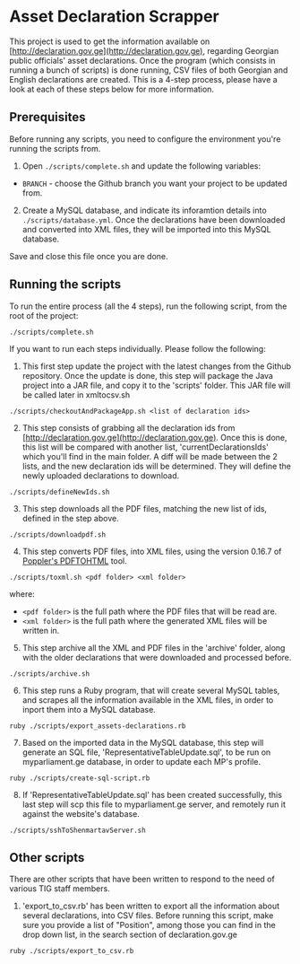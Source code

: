 Asset Declaration Scrapper
==========================

This project is used to get the information available on [http://declaration.gov.ge](http://declaration.gov.ge), regarding Georgian public officials' asset declarations. Once the program (which consists in running a bunch of scripts) is done running, CSV files of both Georgian and English declarations are created. This is a 4-step process, please have a look at each of these steps below for more information.

Prerequisites
-------------

Before running any scripts, you need to configure the environment you're running the scripts from.

1) Open `./scripts/complete.sh` and update the following variables:

- `BRANCH` - choose the Github branch you want your project to be updated from.

2) Create a MySQL database, and indicate its inforamtion details into `./scripts/database.yml`. Once the declarations have been downloaded and converted into XML files, they will be imported into this MySQL database.

Save and close this file once you are done.

Running the scripts
-------------------

To run the entire process (all the 4 steps), run the following script, from the root of the project:

`./scripts/complete.sh`

If you want to run each steps individually. Please follow the following:

1) This first step update the project with the latest changes from the Github repository.
Once the update is done, this step will package the Java project into a JAR file, and copy it to the 'scripts' folder. This JAR file will be called later in xmltocsv.sh

`./scripts/checkoutAndPackageApp.sh <list of declaration ids>`


2) This step consists of grabbing all the declaration ids from [http://declaration.gov.ge](http://declaration.gov.ge). Once this is done, this list will be compared with another list, 'currentDeclarationsIds' which you'll find in the main folder. A diff will be made between the 2 lists, and the new declaration ids will be determined. They will define the newly uploaded declarations to download.

`./scripts/defineNewIds.sh`


3) This step downloads all the PDF files, matching the new list of ids, defined in the step above.

`./scripts/downloadpdf.sh`

4) This step converts PDF files, into XML files, using the version 0.16.7 of [Poppler's PDFTOHTML](http://www.linuxfromscratch.org/blfs/view/svn/general/poppler.html) tool.

`./scripts/toxml.sh <pdf folder> <xml folder>`

where:

- `<pdf folder>` is the full path where the PDF files that will be read are.
- `<xml folder>` is the full path where the generated XML files will be written in.


5) This step archive all the XML and PDF files in the 'archive' folder, along with the older declarations that were downloaded and processed before.

`./scripts/archive.sh`


6) This step runs a Ruby program, that will create several MySQL tables, and scrapes all the information available in the XML files, in order to inport them into a MySQL database.

`ruby ./scripts/export_assets-declarations.rb`


7) Based on the imported data in the MySQL database, this step will generate an SQL file, 'RepresentativeTableUpdate.sql', to be run on myparliament.ge database, in order to update each MP's profile.

`ruby ./scripts/create-sql-script.rb`

8) If 'RepresentativeTableUpdate.sql' has been created successfully, this last step will scp this file to myparliament.ge server, and remotely run it against the website's database.

`./scripts/sshToShenmartavServer.sh`


Other scripts
-------------

There are other scripts that have been written to respond to the need of various TIG staff members.

1) 'export_to_csv.rb' has been written to export all the information about several declarations, into CSV files. Before running this script, make sure you provide a list of "Position", among those you can find in the drop down list, in the search section of declaration.gov.ge

`ruby ./scripts/export_to_csv.rb`





